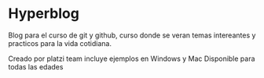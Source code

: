 # Hyperblog

Blog para el curso de git y github, curso donde se veran temas intereantes y practicos para la vida cotidiana.

Creado por platzi team
incluye ejemplos en Windows y Mac
Disponible para todas las edades